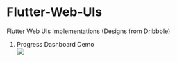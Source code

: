 # Flutter-Web-UIs
Flutter Web UIs Implementations (Designs from Dribbble)

1. Progress Dashboard Demo <br />
![](../main/progress_dashbord/progress_dashboard_demo.gif)
